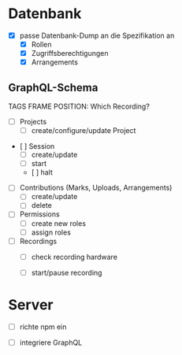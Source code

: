 # Datenbank

- [x] passe Datenbank-Dump an die Spezifikation an
	- [x] Rollen
	- [x] Zugriffsberechtigungen
	- [x] Arrangements

## GraphQL-Schema

TAGS
FRAME POSITION: Which Recording?

- [ ] Projects
	- [ ] create/configure/update Project
- [ ] Session
	- [ ] create/update
	- [ ] start
	- [ ] halt
- [ ] Contributions (Marks, Uploads, Arrangements)
	- [ ] create/update
	- [ ] delete
- [ ] Permissions
	- [ ] create new roles
	- [ ] assign roles
- [ ] Recordings
	- [ ] check recording hardware
	- [ ] start/pause recording


# Server

- [ ] richte npm ein
- [ ] integriere GraphQL


